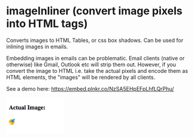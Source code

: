 # imageInliner (convert image pixels into HTML tags) 
Converts images to HTML Tables, or css box shadows. Can be used for inlining images in emails.

Embedding images in emails can be problematic. Email clients (native or otherwise) like Gmail, Outlook etc will strip them out. 
However, if you convert the image to HTML i.e. take the actual pixels and encode them as HTML elements, the "images" will be rendered by all clients. 

See a demo here: https://embed.plnkr.co/NzSA5EHpEFpLhfLQrPhu/

![Screenshot](screenshots/1.png)




